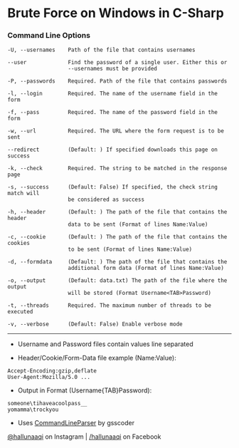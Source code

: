 # Brute Force on Windows in C-Sharp

### Command Line Options

  ```
  -U, --usernames    Path of the file that contains usernames

  --user             Find the password of a single user. Either this or
                     --usernames must be provided

  -P, --passwords    Required. Path of the file that contains passwords

  -l, --login        Required. The name of the username field in the form

  -f, --pass         Required. The name of the password field in the form

  -w, --url          Required. The URL where the form request is to be sent

  --redirect         (Default: ) If specified downloads this page on success

  -k, --check        Required. The string to be matched in the response page

  -s, --success      (Default: False) If specified, the check string match will
                     be considered as success

  -h, --header       (Default: ) The path of the file that contains the header
                     data to be sent (Format of lines Name:Value)

  -c, --cookie       (Default: ) The path of the file that contains the cookies
                     to be sent (Format of lines Name:Value)

  -d, --formdata     (Default: ) The path of the file that contains the
                     additional form data (Format of lines Name:Value)

  -o, --output       (Default: data.txt) The path of the file where the output
                     will be stored (Format Username<TAB>Password)

  -t, --threads      Required. The maximum number of threads to be executed

  -v, --verbose      (Default: False) Enable verbose mode
  ```

---

* Username and Password files contain values line separated

* Header/Cookie/Form-Data file example (Name:Value):

```
Accept-Encoding:gzip,deflate
User-Agent:Mozilla/5.0 ...
```

* Output in Format (Username{TAB}Password):
 
```
someone\tihaveacoolpass__
yomamma\trockyou
```

* Uses [CommandLineParser](http://commandline.codeplex.com/) by gsscoder

[@hallunaaqi](http://www.instagram.com/hallunaaqi) on Instagram | [/hallunaaqi](http://www.facebook.com/hallunaaqi) on Facebook
